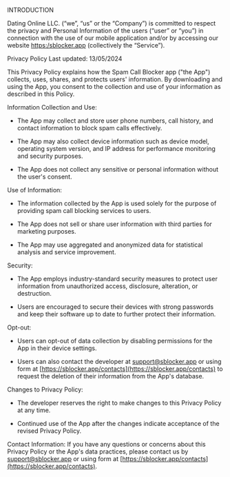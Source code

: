 INTRODUCTION

Dating Online LLC. (“we”, “us” or the “Company”) is committed to respect the privacy and Personal Information of the users (“user” or “you”) in connection with the use of our mobile application and/or by accessing our website [https:/sblocker.app](https://call-blocker.info/) (collectively the “Service”).

Privacy Policy Last updated: 13/05/2024

This Privacy Policy explains how the Spam Call Blocker app ("the App") collects, uses, shares, and protects users' information. By downloading and using the App, you consent to the collection and use of your information as described in this Policy.

Information Collection and Use:

* The App may collect and store user phone numbers, call history, and contact information to block spam calls effectively.
    
* The App may also collect device information such as device model, operating system version, and IP address for performance monitoring and security purposes.
    
* The App does not collect any sensitive or personal information without the user's consent.
    

Use of Information:

* The information collected by the App is used solely for the purpose of providing spam call blocking services to users.
    
* The App does not sell or share user information with third parties for marketing purposes.
    
* The App may use aggregated and anonymized data for statistical analysis and service improvement.
    

Security:

* The App employs industry-standard security measures to protect user information from unauthorized access, disclosure, alteration, or destruction.
    
* Users are encouraged to secure their devices with strong passwords and keep their software up to date to further protect their information.
    

Opt-out:

* Users can opt-out of data collection by disabling permissions for the App in their device settings.
    
* Users can also contact the developer at support@sblocker.app or using form at [https://sblocker.app/contacts](https://sblocker.app/contacts) to request the deletion of their information from the App's database.
    

Changes to Privacy Policy:

* The developer reserves the right to make changes to this Privacy Policy at any time.
    
* Continued use of the App after the changes indicate acceptance of the revised Privacy Policy.
    

Contact Information: If you have any questions or concerns about this Privacy Policy or the App's data practices, please contact us by [support@sblocker.app](mailto:support@sblocker.app) or using form at [https://sblocker.app/contacts](https://sblocker.app/contacts).